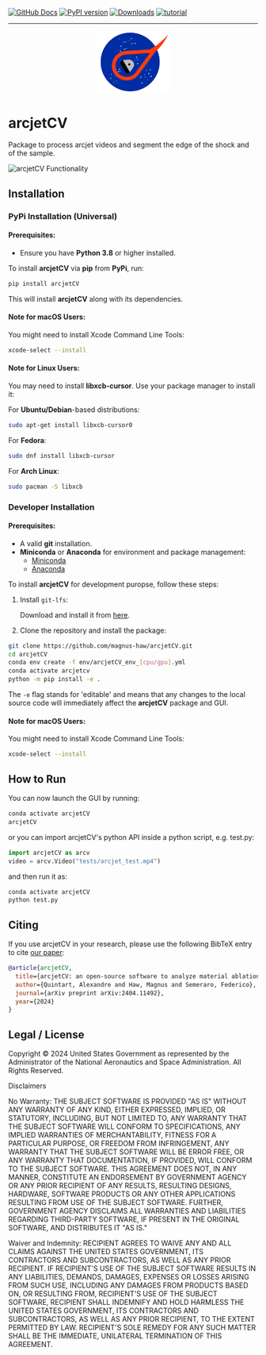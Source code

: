 [![GitHub Docs](https://img.shields.io/badge/docs-GitHub%20Pages-blue)](https://username.github.io/arcjetcv/)
[![PyPI version](https://badge.fury.io/py/arcjetcv.svg)](https://pypi.org/project/arcjetcv/)
[![Downloads](https://pepy.tech/badge/arcjetcv)](https://pepy.tech/project/arcjetcv)
[![tutorial](https://colab.research.google.com/assets/colab-badge.svg)](https://colab.research.google.com/github/magnus-haw/arcjetCV/blob/main/tutorial.ipynb)

-----

<div align="center">
  <img src="https://github.com/magnus-haw/arcjetCV/blob/main/arcjetCV/gui/logo/arcjetCV_logo_.png" alt="arcjetCV Logo" width="30%">
</div>

# arcjetCV

Package to process arcjet videos and segment the edge of the shock and of the sample.

![arcjetCV Functionality](https://github.com/magnus-haw/arcjetCV/blob/main/docs/source/arcjet_video.gif)

## Installation

### PyPi Installation (Universal)

#### Prerequisites:
- Ensure you have **Python 3.8** or higher installed.

To install **arcjetCV** via **pip** from **PyPi**, run:

```bash
pip install arcjetCV
```

This will install **arcjetCV** along with its dependencies.

#### Note for macOS Users:
You might need to install Xcode Command Line Tools:

```bash
xcode-select --install
```

#### Note for Linux Users:

You may need to install **libxcb-cursor**. Use your package manager to install it:

For **Ubuntu/Debian**-based distributions:
```bash
sudo apt-get install libxcb-cursor0
```

For **Fedora**:
```bash
sudo dnf install libxcb-cursor
```

For **Arch Linux**:
```bash
sudo pacman -S libxcb
```

### Developer Installation

#### Prerequisites:
- A valid **git** installation.
- **Miniconda** or **Anaconda** for environment and package management:
  - [Miniconda](https://docs.anaconda.com/free/miniconda/miniconda-install/)
  - [Anaconda](https://docs.anaconda.com/free/anaconda/install/index.html)

To install **arcjetCV** for development puropse, follow these steps:

1. Install `git-lfs`:

   Download and install it from [here](https://git-lfs.github.com/).

2. Clone the repository and install the package:

```bash
git clone https://github.com/magnus-haw/arcjetCV.git
cd arcjetCV
conda env create -f env/arcjetCV_env_[cpu/gpu].yml
conda activate arcjetcv
python -m pip install -e .
```

The `-e` flag stands for 'editable' and means that any changes to the local source code will immediately affect the **arcjetCV** package and GUI.

#### Note for macOS Users:
You might need to install Xcode Command Line Tools:

```bash
xcode-select --install
```

## How to Run

You can now launch the GUI by running:

```bash
conda activate arcjetCV
arcjetCV
```

or you can import arcjetCV's python API inside a python script, e.g. test.py:

```python
import arcjetCV as arcv
video = arcv.Video("tests/arcjet_test.mp4")
```

and then run it as:

```bash
conda activate arcjetCV
python test.py
```

## Citing

If you use arcjetCV in your research, please use the following BibTeX entry to cite [our paper](https://arxiv.org/abs/2404.11492):

```BibTeX
@article{arcjetCV,
  title={arcjetCV: an open-source software to analyze material ablation},
  author={Quintart, Alexandre and Haw, Magnus and Semeraro, Federico},
  journal={arXiv preprint arXiv:2404.11492},
  year={2024}
}
```

## Legal / License
Copyright © 2024 United States Government as represented by the Administrator of the National Aeronautics and Space Administration.  All Rights Reserved.

Disclaimers

No Warranty: THE SUBJECT SOFTWARE IS PROVIDED "AS IS" WITHOUT ANY WARRANTY OF ANY KIND, EITHER EXPRESSED, IMPLIED, OR STATUTORY, INCLUDING, BUT NOT LIMITED TO, ANY WARRANTY THAT THE SUBJECT SOFTWARE WILL CONFORM TO SPECIFICATIONS, ANY IMPLIED WARRANTIES OF MERCHANTABILITY, FITNESS FOR A PARTICULAR PURPOSE, OR FREEDOM FROM INFRINGEMENT, ANY WARRANTY THAT THE SUBJECT SOFTWARE WILL BE ERROR FREE, OR ANY WARRANTY THAT DOCUMENTATION, IF PROVIDED, WILL CONFORM TO THE SUBJECT SOFTWARE. THIS AGREEMENT DOES NOT, IN ANY MANNER, CONSTITUTE AN ENDORSEMENT BY GOVERNMENT AGENCY OR ANY PRIOR RECIPIENT OF ANY RESULTS, RESULTING DESIGNS, HARDWARE, SOFTWARE PRODUCTS OR ANY OTHER APPLICATIONS RESULTING FROM USE OF THE SUBJECT SOFTWARE.  FURTHER, GOVERNMENT AGENCY DISCLAIMS ALL WARRANTIES AND LIABILITIES REGARDING THIRD-PARTY SOFTWARE, IF PRESENT IN THE ORIGINAL SOFTWARE, AND DISTRIBUTES IT "AS IS."

Waiver and Indemnity:  RECIPIENT AGREES TO WAIVE ANY AND ALL CLAIMS AGAINST THE UNITED STATES GOVERNMENT, ITS CONTRACTORS AND SUBCONTRACTORS, AS WELL AS ANY PRIOR RECIPIENT.  IF RECIPIENT'S USE OF THE SUBJECT SOFTWARE RESULTS IN ANY LIABILITIES, DEMANDS, DAMAGES, EXPENSES OR LOSSES ARISING FROM SUCH USE, INCLUDING ANY DAMAGES FROM PRODUCTS BASED ON, OR RESULTING FROM, RECIPIENT'S USE OF THE SUBJECT SOFTWARE, RECIPIENT SHALL INDEMNIFY AND HOLD HARMLESS THE UNITED STATES GOVERNMENT, ITS CONTRACTORS AND SUBCONTRACTORS, AS WELL AS ANY PRIOR RECIPIENT, TO THE EXTENT PERMITTED BY LAW.  RECIPIENT'S SOLE REMEDY FOR ANY SUCH MATTER SHALL BE THE IMMEDIATE, UNILATERAL TERMINATION OF THIS AGREEMENT. 
